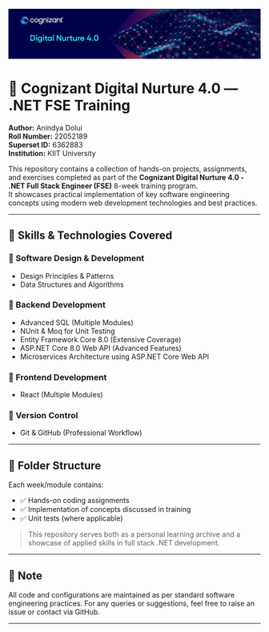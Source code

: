 <!-- Banner -->
<p align="center">
  <img src="banner.png" alt="Banner" />
</p>

# 💼 Cognizant Digital Nurture 4.0 — .NET FSE Training

**Author:** Anindya Dolui  
**Roll Number:** 22052189  
**Superset ID:** 6362883  
**Institution:** KIIT University

This repository contains a collection of hands-on projects, assignments, and exercises completed as part of the **Cognizant Digital Nurture 4.0 - .NET Full Stack Engineer (FSE)** 8-week training program.  
It showcases practical implementation of key software engineering concepts using modern web development technologies and best practices.

---

## 🚀 Skills & Technologies Covered

### 🔷 Software Design & Development
- Design Principles & Patterns
- Data Structures and Algorithms

### 🔷 Backend Development
- Advanced SQL (Multiple Modules)
- NUnit & Moq for Unit Testing
- Entity Framework Core 8.0 (Extensive Coverage)
- ASP.NET Core 8.0 Web API (Advanced Features)
- Microservices Architecture using ASP.NET Core Web API

### 🔷 Frontend Development
- React (Multiple Modules)

### 🔷 Version Control
- Git & GitHub (Professional Workflow)

---

## 📁 Folder Structure

Each week/module contains:
- ✅ Hands-on coding assignments
- ✅ Implementation of concepts discussed in training
- ✅ Unit tests (where applicable)

> This repository serves both as a personal learning archive and a showcase of applied skills in full stack .NET development.

---

## 📌 Note

All code and configurations are maintained as per standard software engineering practices. For any queries or suggestions, feel free to raise an issue or contact via GitHub.

---

